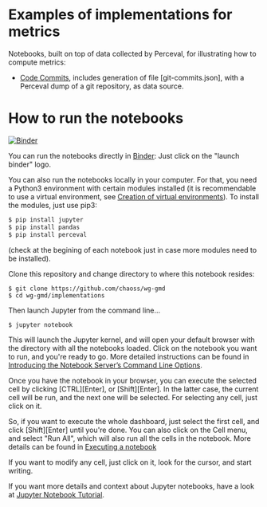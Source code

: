 # Examples of implementations for metrics

Notebooks, built on top of data collected by Perceval,
for illustrating how to compute metrics:

* [Code Commits](Code_Commits.ipynb),
includes generation of file [git-commits.json],
with a Perceval dump of a git repository, as data source.

# How to run the notebooks

[![Binder](https://mybinder.org/badge_logo.svg)](https://mybinder.org/v2/gh/chaoss/wg-gmd/master?filepath=implementations)

You can run the notebooks directly in [Binder](https://mybinder.org):
Just click on the "launch binder" logo.

You can also run the notebooks locally in your computer.
For that, you need a Python3 environment with certain modules installed
(it is recommendable to use a virtual environment,
  see [Creation of virtual environments](https://docs.python.org/3/library/venv.html)).
To install the modules, just use pip3:

```bash
$ pip install jupyter
$ pip install pandas
$ pip install perceval
```

(check at the begining of each notebook just in case more modules need to be installed).

Clone this repository and change directory to where this notebook resides:

```
$ git clone https://github.com/chaoss/wg-gmd
$ cd wg-gmd/implementations
```

Then launch Jupyter from the command line...

```
$ jupyter notebook
```

This will launch the Jupyter kernel, and will open your default browser
with the directory with all the notebooks loaded.
Click on the notebook you want to run, and you're ready to go.
More detailed instructions can be found in
[Introducing the Notebook Server’s Command Line Options](https://jupyter-notebook.readthedocs.io/en/stable/config.html).

Once you have the notebook in your browser, you can execute the selected cell
by clicking \[CTRL\]\[Enter\], or \[Shift\]\[Enter\]. In the latter case,
the current cell will be run, and the next one will be selected.
For selecting any cell, just click on it.

So, if you want to execute the whole dashboard, just select the first cell,
and click \[Shift\]\[Enter\] until you're done.
You can also click on the Cell menu, and select "Run All",
which will also run all the cells in the notebook.
More details can be found in [Executing a notebook](https://jupyter-notebook-beginner-guide.readthedocs.io/en/stable/execute.html#executing-a-notebook)

If you want to modify any cell, just click on it, look for the cursor,
and start writing.

If you want more details and context about Jupyter notebooks, have a look at
[Jupyter Notebook Tutorial](https://www.datacamp.com/community/tutorials/tutorial-jupyter-notebook).
